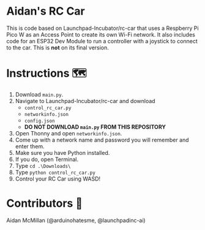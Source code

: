 # Aidan's RC Car

This is code based on Launchpad-Incubator/rc-car that uses a Respberry Pi Pico W as an Access Point to create its own Wi-Fi network.
It also includes code for an ESP32 Dev Module to run a controller with a joystick to connect to the car. This is **not** on its final version.

# Instructions 🗺️

1. Download `main.py`.
2. Navigate to Launchpad-Incubator/rc-car and download
   - `control_rc_car.py`
   - `networkinfo.json`
   - `config.json`
   - **DO NOT DOWNLOAD `main.py` FROM THIS REPOSITORY**
3. Open Thonny and open `networkinfo.json`.
4. Come up with a network name and password you will remember and enter them.
5. Make sure you have Python installed.
6. If you do, open Terminal.
7. Type `cd .\Downloads\`
8. Type `python control_rc_car.py`
9. Control your RC Car using WASD!

# Contributors 👥

Aidan McMillan (@arduinohatesme, @launchpadinc-ai)
